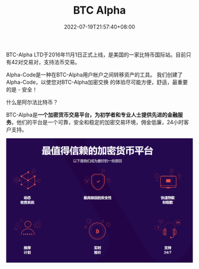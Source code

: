 ﻿---
weight: 
title: "BTC Alpha"
description: "BTC-Alpha LTD于2016年11月1日正式上线，是美国的一家比特币国际站。目前只有42对交易对，支持法币交易。"
date: 2022-07-19T21:57:40+08:00
lastmod: 2022-07-19T16:45:40+08:00
draft: false
authors: ["MineW"]
featuredImage: "btc-alpha.webp"
link: "https://btc-alpha.com/en"
tags: ["交易所","BTC Alpha"]
categories: ["navigation"]
navigation: ["交易所"]
lightgallery: true
toc: true
pinned: false
recommend: false
recommend1: false
---
BTC-Alpha LTD于2016年11月1日正式上线，是美国的一家比特币国际站。目前只有42对交易对，支持法币交易。

Alpha-Code是一种在BTC-Alpha用户帐户之间转移资产的工具。
我们创建了Alpha-Code，以使您对BTC-Alpha加密交换
的体验尽可能方便，舒适，最重要的是 - 安全！

‎什么是阿尔法比特币？‎

‎BTC-Alpha是‎**‎一个加密货币交易平台，为初学者和专业人士提供先进的金融服务‎**‎。他们的平台是一个可靠，安全和稳定的加密交易环境，佣金低廉，24小时客户支持。‎

![image-20220719113851194](image-20220719113851194.png)